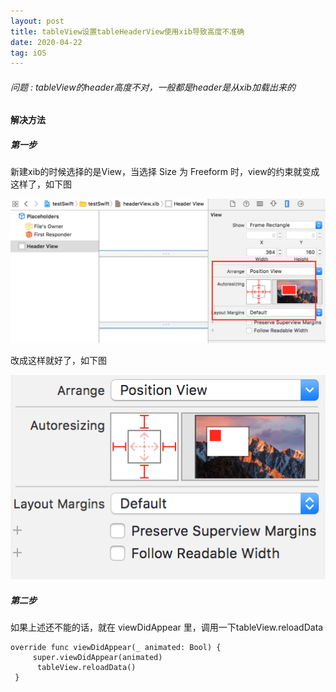 ```yaml
---
layout: post
title: tableView设置tableHeaderView使用xib导致高度不准确
date: 2020-04-22
tag: iOS
---
```


###### 问题 : tableView的header高度不对，一般都是header是从xib加载出来的

#### 解决方法

##### 第一步

新建xib的时候选择的是View，当选择 Size 为 Freeform 时，view的约束就变成这样了，如下图

![](/images/posts/xib/111.png)

改成这样就好了，如下图

![](/images/posts/xib/222.png)

##### 第二步

如果上述还不能的话，就在 viewDidAppear 里，调用一下tableView.reloadData

```
override func viewDidAppear(_ animated: Bool) {
     super.viewDidAppear(animated)
      tableView.reloadData()
 }

```